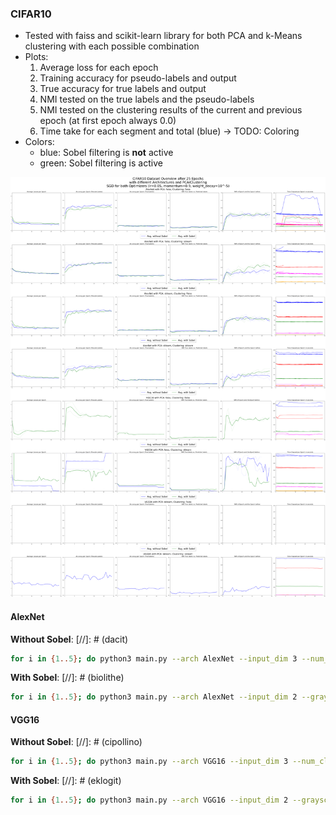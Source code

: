 ### CIFAR10
- Tested with faiss and scikit-learn library for both PCA and k-Means clustering with each possible combination
- Plots:
    1. Average loss for each epoch
    2. Training accuracy for pseudo-labels and output
    3. True accuracy for true labels and output
    4. NMI tested on the true labels and the pseudo-labels
    5. NMI tested on the clustering results of the current and previous epoch (at first epoch always 0.0)
    6. Time take for each segment and total (blue) -> TODO: Coloring
- Colors:
  - blue: Sobel filtering is **not** active
  - green: Sobel filtering is active


![image](/images/CIFAR10_Overview_AlexNet_VGG16_Sobel.png)


#### AlexNet
**Without Sobel**:
[//]: # (dacit)
```bash
for i in {1..5}; do python3 main.py --arch AlexNet --input_dim 3 --num_classes 10 --epochs 25 --requires_grad --dataset CIFAR10 --ds_train --batch_size 128 --reassign_optimizer_tl --pca --pca_method faiss --pca_whitening --clustering faiss --metrics --metrics_dir ./metrics/CIFAR10/5_runs_100_epochs/ -v; python3 main.py --arch AlexNet --input_dim 3 --num_classes 10 --epochs 25 --requires_grad --dataset CIFAR10 --ds_train --batch_size 128 --reassign_optimizer_tl --pca --pca_method sklearn --pca_whitening --clustering faiss --metrics --metrics_dir ./metrics/CIFAR10/5_runs_100_epochs/ -v; python3 main.py --arch AlexNet --input_dim 3 --num_classes 10 --epochs 25 --requires_grad --dataset CIFAR10 --ds_train --batch_size 128 --reassign_optimizer_tl --pca --pca_method faiss --pca_whitening --clustering sklearn --metrics --metrics_dir ./metrics/CIFAR10/5_runs_100_epochs/ -v; python3 main.py --arch AlexNet --input_dim 3 --num_classes 10 --epochs 25 --requires_grad --dataset CIFAR10 --ds_train --batch_size 128 --reassign_optimizer_tl --pca --pca_method sklearn --pca_whitening --clustering sklearn --metrics --metrics_dir ./metrics/CIFAR10/5_runs_100_epochs/ -v; done
```

**With Sobel**:
[//]: # (biolithe)
```bash
for i in {1..5}; do python3 main.py --arch AlexNet --input_dim 2 --grayscale --sobel --num_classes 10 --epochs 25 --requires_grad --dataset CIFAR10 --ds_train --batch_size 128 --reassign_optimizer_tl --pca --pca_method faiss --pca_whitening --clustering faiss --metrics --metrics_dir ./metrics/CIFAR10/5_runs_100_epochs/ -v; python3 main.py --arch AlexNet --input_dim 2 --grayscale --sobel --num_classes 10 --epochs 25 --requires_grad --dataset CIFAR10 --ds_train --batch_size 128 --reassign_optimizer_tl --pca --pca_method sklearn --pca_whitening --clustering faiss --metrics --metrics_dir ./metrics/CIFAR10/5_runs_100_epochs/ -v; python3 main.py --arch AlexNet --input_dim 2 --grayscale --sobel --num_classes 10 --epochs 25 --requires_grad --dataset CIFAR10 --ds_train --batch_size 128 --reassign_optimizer_tl --pca --pca_method faiss --pca_whitening --clustering sklearn --metrics --metrics_dir ./metrics/CIFAR10/5_runs_100_epochs/ -v; python3 main.py --arch AlexNet --input_dim 2 --grayscale --sobel --num_classes 10 --epochs 25 --requires_grad --dataset CIFAR10 --ds_train --batch_size 128 --reassign_optimizer_tl --pca --pca_method sklearn --pca_whitening --clustering sklearn --metrics --metrics_dir ./metrics/CIFAR10/5_runs_100_epochs/ -v; done
```

#### VGG16
**Without Sobel**:
[//]: # (cipollino)
```bash
for i in {1..5}; do python3 main.py --arch VGG16 --input_dim 3 --num_classes 10 --epochs 25 --requires_grad --dataset CIFAR10 --ds_train --batch_size 32 --reassign_optimizer_tl --pca --pca_method faiss --pca_whitening --clustering faiss --metrics --metrics_dir ./metrics/CIFAR10/5_runs_100_epochs/ -v; python3 main.py --arch VGG16 --input_dim 3 --num_classes 10 --epochs 25 --requires_grad --dataset CIFAR10 --ds_train --batch_size 32 --reassign_optimizer_tl --pca --pca_method sklearn --pca_whitening --clustering faiss --metrics --metrics_dir ./metrics/CIFAR10/5_runs_100_epochs/ -v; python3 main.py --arch VGG16 --input_dim 3 --num_classes 10 --epochs 25 --requires_grad --dataset CIFAR10 --ds_train --batch_size 32 --reassign_optimizer_tl --pca --pca_method faiss --pca_whitening --clustering sklearn --metrics --metrics_dir ./metrics/CIFAR10/5_runs_100_epochs/ -v; python3 main.py --arch VGG16 --input_dim 3 --num_classes 10 --epochs 25 --requires_grad --dataset CIFAR10 --ds_train --batch_size 32 --reassign_optimizer_tl --pca --pca_method sklearn --pca_whitening --clustering sklearn --metrics --metrics_dir ./metrics/CIFAR10/5_runs_100_epochs/ -v; done
```

**With Sobel**:
[//]: # (eklogit)
```bash
for i in {1..5}; do python3 main.py --arch VGG16 --input_dim 2 --grayscale --sobel --num_classes 10 --epochs 25 --requires_grad --dataset CIFAR10 --ds_train --batch_size 32 --reassign_optimizer_tl --pca --pca_method faiss --pca_whitening --clustering faiss --metrics --metrics_dir ./metrics/CIFAR10/5_runs_100_epochs/ -v; python3 main.py --arch VGG16 --input_dim 2 --grayscale --sobel --num_classes 10 --epochs 25 --requires_grad --dataset CIFAR10 --ds_train --batch_size 32 --reassign_optimizer_tl --pca --pca_method sklearn --pca_whitening --clustering faiss --metrics --metrics_dir ./metrics/CIFAR10/5_runs_100_epochs/ -v; python3 main.py --arch VGG16 --input_dim 2 --grayscale --sobel --num_classes 10 --epochs 25 --requires_grad --dataset CIFAR10 --ds_train --batch_size 32 --reassign_optimizer_tl --pca --pca_method faiss --pca_whitening --clustering sklearn --metrics --metrics_dir ./metrics/CIFAR10/5_runs_100_epochs/ -v; python3 main.py --arch VGG16 --input_dim 2 --grayscale --sobel --num_classes 10 --epochs 25 --requires_grad --dataset CIFAR10 --ds_train --batch_size 32 --reassign_optimizer_tl --pca --pca_method sklearn --pca_whitening --clustering sklearn --metrics --metrics_dir ./metrics/CIFAR10/5_runs_100_epochs/ -v; done
```